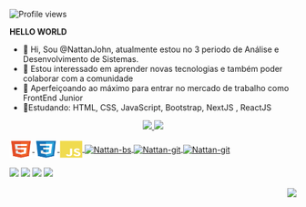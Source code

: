![Profile views](https://gpvc.arturio.dev/NattanJohn)

**HELLO WORLD**<br/>

- 👋 Hi, Sou @NattanJohn, atualmente estou no 3 periodo de Análise e Desenvolvimento de Sistemas.
- 👀 Estou interessado em aprender novas tecnologias e também poder colaborar com a comunidade
- 🚀 Aperfeiçoando ao máximo para entrar no mercado de trabalho como FrontEnd Junior
- 🌱Estudando: HTML, CSS, JavaScript, Bootstrap, NextJS , ReactJS
<div align="center">
  <a href="https://github.com/NattanJohn">
  <img height="170em" src="https://github-readme-stats.vercel.app/api?username=NattanJohn&show_icons=true&theme=cobalt&include_all_commits=true&count_private=true"/>
  <img height="170em" src="https://github-readme-stats.vercel.app/api/top-langs/?username=NattanJohn&layout=compact&langs_count=7&theme=cobalt"/>
</div>
<div style="display: inline_block"><br>
  <img align="center" alt="Nattan-HTML" height="30" width="40" src="https://raw.githubusercontent.com/devicons/devicon/master/icons/html5/html5-original.svg">
  <img align="center" alt="Nattan-CSS" height="30" width="40" src="https://raw.githubusercontent.com/devicons/devicon/master/icons/css3/css3-original.svg">
  <img align="center" alt="Nattan-Js" height="30" width="40" src="https://raw.githubusercontent.com/devicons/devicon/master/icons/javascript/javascript-plain.svg">
  <img align="center" alt="Nattan-bs" height="30" width="40"  src="https://cdn.jsdelivr.net/gh/devicons/devicon/icons/bootstrap/bootstrap-plain.svg"/>
  <img align="center" alt="Nattan-git" height="30" width="40" src="https://cdn.jsdelivr.net/gh/devicons/devicon/icons/git/git-original.svg" />
  <img align="center" alt="Nattan-git" height="30" width="40" src="https://cdn.jsdelivr.net/gh/devicons/devicon/icons/react/react-original.svg"/>
  <br/>
</div>
<br/>
<div>
  <a href="https://instagram.com/natte_john" target="_blank"><img src="https://img.shields.io/badge/-Instagram-%23E4405F?style=for-the-          badge&logo=instagram&logoColor=white" target="_blank"></a>
  <a href = "mailto:nattanjhon123@gmail.com"><img src="https://img.shields.io/badge/-Gmail-%23333?style=for-the-badge&logo=gmail&logoColor=white" target="_blank"></a>
  <a href="https://www.linkedin.com/in/nattan-john-267a31219/" target="_blank"><img src="https://img.shields.io/badge/-LinkedIn-%230077B5?style=for-the-badge&logo=linkedin&logoColor=white" target="_blank"></a>
  <a href = "https://wa.me/5569984768248" target="_blank"><img src="https://img.shields.io/badge/WhatsApp-25D366?style=for-the-badge&logo=whatsapp&logoColor=white" target="_blank"></a>
</div><br/>
  
<div align="right">
  <img
    src="https://raw.githubusercontent.com/cshum/imagor/master/testdata/dancing-banana.gif"/>
</div><br/>
